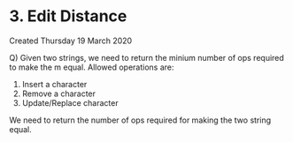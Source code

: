 # 3. Edit Distance
Created Thursday 19 March 2020

Q) Given two strings, we need to return the minium number of ops required to make the m equal.
Allowed operations are:

1. Insert a character
2. Remove a character
3. Update/Replace character


We need to return the number of ops required for making the two string equal.

